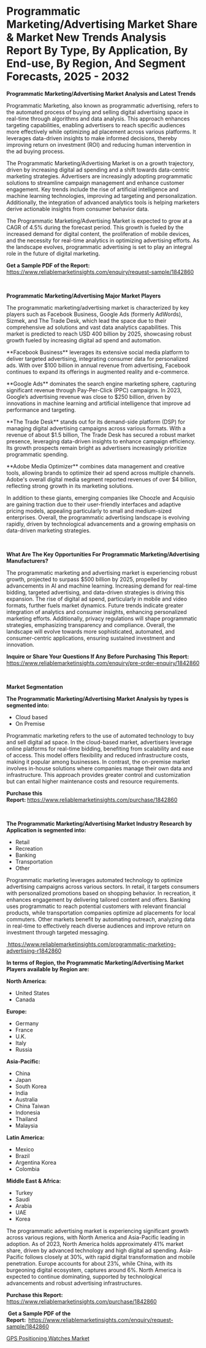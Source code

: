 <p><h1>Programmatic Marketing/Advertising Market Share & Market New Trends Analysis Report By Type, By Application, By End-use, By Region, And Segment Forecasts, 2025 - 2032</h1></p><p><strong>Programmatic Marketing/Advertising Market Analysis and Latest Trends</strong></p>
<p><p>Programmatic Marketing, also known as programmatic advertising, refers to the automated process of buying and selling digital advertising space in real-time through algorithms and data analysis. This approach enhances targeting capabilities, enabling advertisers to reach specific audiences more effectively while optimizing ad placement across various platforms. It leverages data-driven insights to make informed decisions, thereby improving return on investment (ROI) and reducing human intervention in the ad buying process.</p><p>The Programmatic Marketing/Advertising Market is on a growth trajectory, driven by increasing digital ad spending and a shift towards data-centric marketing strategies. Advertisers are increasingly adopting programmatic solutions to streamline campaign management and enhance customer engagement. Key trends include the rise of artificial intelligence and machine learning technologies, improving ad targeting and personalization. Additionally, the integration of advanced analytics tools is helping marketers derive actionable insights from consumer behavior data.</p><p>The Programmatic Marketing/Advertising Market is expected to grow at a CAGR of 4.5% during the forecast period. This growth is fueled by the increased demand for digital content, the proliferation of mobile devices, and the necessity for real-time analytics in optimizing advertising efforts. As the landscape evolves, programmatic advertising is set to play an integral role in the future of digital marketing.</p></p>
<p><strong>Get a Sample PDF of the Report:&nbsp;</strong> <a href="https://www.reliablemarketinsights.com/enquiry/request-sample/1842860?utm_campaign=3258&utm_medium=2&utm_source=Github&utm_content=ia&utm_term=26032025&utm_id=programmatic-marketingadvertising">https://www.reliablemarketinsights.com/enquiry/request-sample/1842860</a></p>
<p>&nbsp;</p>
<p><strong>Programmatic Marketing/Advertising Major Market Players</strong></p>
<p><p>The programmatic marketing/advertising market is characterized by key players such as Facebook Business, Google Ads (formerly AdWords), Sizmek, and The Trade Desk, which lead the space due to their comprehensive ad solutions and vast data analytics capabilities. This market is predicted to reach USD 400 billion by 2025, showcasing robust growth fueled by increasing digital ad spend and automation.</p><p>**Facebook Business** leverages its extensive social media platform to deliver targeted advertising, integrating consumer data for personalized ads. With over $100 billion in annual revenue from advertising, Facebook continues to expand its offerings in augmented reality and e-commerce.</p><p>**Google Ads** dominates the search engine marketing sphere, capturing significant revenue through Pay-Per-Click (PPC) campaigns. In 2023, Google’s advertising revenue was close to $250 billion, driven by innovations in machine learning and artificial intelligence that improve ad performance and targeting.</p><p>**The Trade Desk** stands out for its demand-side platform (DSP) for managing digital advertising campaigns across various formats. With a revenue of about $1.5 billion, The Trade Desk has secured a robust market presence, leveraging data-driven insights to enhance campaign efficiency. Its growth prospects remain bright as advertisers increasingly prioritize programmatic spending.</p><p>**Adobe Media Optimizer** combines data management and creative tools, allowing brands to optimize their ad spend across multiple channels. Adobe's overall digital media segment reported revenues of over $4 billion, reflecting strong growth in its marketing solutions.</p><p>In addition to these giants, emerging companies like Choozle and Acquisio are gaining traction due to their user-friendly interfaces and adaptive pricing models, appealing particularly to small and medium-sized enterprises. Overall, the programmatic advertising landscape is evolving rapidly, driven by technological advancements and a growing emphasis on data-driven marketing strategies.</p></p>
<p>&nbsp;</p>
<p><strong>What Are The Key Opportunities For Programmatic Marketing/Advertising Manufacturers?</strong></p>
<p><p>The programmatic marketing and advertising market is experiencing robust growth, projected to surpass $500 billion by 2025, propelled by advancements in AI and machine learning. Increasing demand for real-time bidding, targeted advertising, and data-driven strategies is driving this expansion. The rise of digital ad spend, particularly in mobile and video formats, further fuels market dynamics. Future trends indicate greater integration of analytics and consumer insights, enhancing personalized marketing efforts. Additionally, privacy regulations will shape programmatic strategies, emphasizing transparency and compliance. Overall, the landscape will evolve towards more sophisticated, automated, and consumer-centric applications, ensuring sustained investment and innovation.</p></p>
<p><strong>Inquire or Share Your Questions If Any Before Purchasing This Report:</strong> <a href="https://www.reliablemarketinsights.com/enquiry/pre-order-enquiry/1842860?utm_campaign=3258&utm_medium=2&utm_source=Github&utm_content=ia&utm_term=26032025&utm_id=programmatic-marketingadvertising">https://www.reliablemarketinsights.com/enquiry/pre-order-enquiry/1842860</a></p>
<p>&nbsp;</p>
<p><strong>Market Segmentation</strong></p>
<p><strong>The Programmatic Marketing/Advertising Market Analysis by types is segmented into:</strong></p>
<p><ul><li>Cloud based</li><li>On Premise</li></ul></p>
<p><p>Programmatic marketing refers to the use of automated technology to buy and sell digital ad space. In the cloud-based market, advertisers leverage online platforms for real-time bidding, benefiting from scalability and ease of access. This model offers flexibility and reduced infrastructure costs, making it popular among businesses. In contrast, the on-premise market involves in-house solutions where companies manage their own data and infrastructure. This approach provides greater control and customization but can entail higher maintenance costs and resource requirements.</p></p>
<p><strong>Purchase this Report:&nbsp;</strong><a href="https://www.reliablemarketinsights.com/purchase/1842860?utm_campaign=3258&utm_medium=2&utm_source=Github&utm_content=ia&utm_term=26032025&utm_id=programmatic-marketingadvertising">https://www.reliablemarketinsights.com/purchase/1842860</a></p>
<p>&nbsp;</p>
<p><strong>The Programmatic Marketing/Advertising Market Industry Research by Application is segmented into:</strong></p>
<p><ul><li>Retail</li><li>Recreation</li><li>Banking</li><li>Transportation</li><li>Other</li></ul></p>
<p><p>Programmatic marketing leverages automated technology to optimize advertising campaigns across various sectors. In retail, it targets consumers with personalized promotions based on shopping behavior. In recreation, it enhances engagement by delivering tailored content and offers. Banking uses programmatic to reach potential customers with relevant financial products, while transportation companies optimize ad placements for local commuters. Other markets benefit by automating outreach, analyzing data in real-time to effectively reach diverse audiences and improve return on investment through targeted messaging.</p></p>
<p><a href="https://www.reliablemarketinsights.com/programmatic-marketing-advertising-r1842860?utm_campaign=3258&utm_medium=2&utm_source=Github&utm_content=ia&utm_term=26032025&utm_id=programmatic-marketingadvertising">&nbsp;https://www.reliablemarketinsights.com/programmatic-marketing-advertising-r1842860</a></p>
<p><strong>In terms of Region, the Programmatic Marketing/Advertising Market Players available by Region are:</strong></p>
<p>
    <p> <strong> North America: </strong>
        <ul>
            <li>United States</li>
            <li>Canada</li>
        </ul>
        </p> 
    <p> <strong> Europe: </strong>
        <ul>
            <li>Germany</li>
            <li>France</li>
            <li>U.K.</li>
            <li>Italy</li>
            <li>Russia</li>
        </ul>
        </p> 
    <p> <strong> Asia-Pacific: </strong>
        <ul>
            <li>China</li>
            <li>Japan</li>
            <li>South Korea</li>
            <li>India</li>
            <li>Australia</li>
            <li>China Taiwan</li>
            <li>Indonesia</li>
            <li>Thailand</li>
            <li>Malaysia</li>
        </ul>
        </p> 
    <p> <strong> Latin America: </strong>
        <ul>
            <li>Mexico</li>
            <li>Brazil</li>
            <li>Argentina Korea</li>
            <li>Colombia</li>
        </ul>
        </p> 
    <p> <strong> Middle East & Africa: </strong>
        <ul>
            <li>Turkey</li>
            <li>Saudi</li>
            <li>Arabia</li>
            <li>UAE</li>
            <li>Korea</li>
        </ul>
    </p>
    </p>
<p><p>The programmatic advertising market is experiencing significant growth across various regions, with North America and Asia-Pacific leading in adoption. As of 2023, North America holds approximately 41% market share, driven by advanced technology and high digital ad spending. Asia-Pacific follows closely at 30%, with rapid digital transformation and mobile penetration. Europe accounts for about 23%, while China, with its burgeoning digital ecosystem, captures around 6%. North America is expected to continue dominating, supported by technological advancements and robust advertising infrastructures.</p></p>
<p><strong>Purchase this Report: </strong><a href="https://www.reliablemarketinsights.com/purchase/1842860?utm_campaign=3258&utm_medium=2&utm_source=Github&utm_content=ia&utm_term=26032025&utm_id=programmatic-marketingadvertising">https://www.reliablemarketinsights.com/purchase/1842860</a></p>
<p>&nbsp;<strong>Get a Sample PDF of the Report:&nbsp;&nbsp;</strong><a href="https://www.reliablemarketinsights.com/enquiry/request-sample/1842860?utm_campaign=3258&utm_medium=2&utm_source=Github&utm_content=ia&utm_term=26032025&utm_id=programmatic-marketingadvertising">https://www.reliablemarketinsights.com/enquiry/request-sample/1842860</a></p>
<p><strong></strong></p>
<p><p><a href="https://github.com/deyniphytic/Market-Research-Report-List-1/blob/main/gps-positioning-watches-market.md?utm_campaign=3258&utm_medium=2&utm_source=Github&utm_content=ia&utm_term=26032025&utm_id=programmatic-marketingadvertising">GPS Positioning Watches Market</a></p></p>